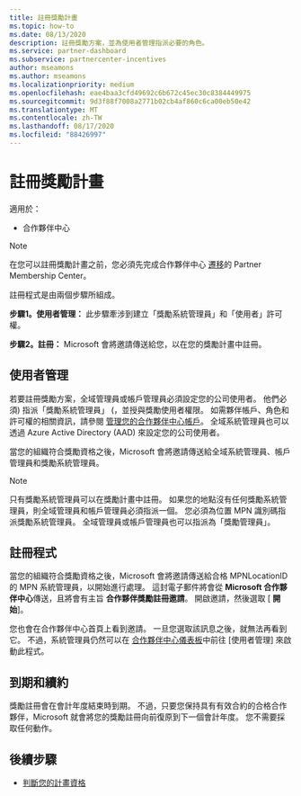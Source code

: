 ```yaml
---
title: 註冊獎勵計畫
ms.topic: how-to
ms.date: 08/13/2020
description: 註冊獎勵方案，並為使用者管理指派必要的角色。
ms.service: partner-dashboard
ms.subservice: partnercenter-incentives
author: mseamons
ms.author: mseamons
ms.localizationpriority: medium
ms.openlocfilehash: eae4baa3cfd49692c6b672c45ec30c8384449975
ms.sourcegitcommit: 9d3f88f7008a2771b02cb4af860c6ca00eb50e42
ms.translationtype: MT
ms.contentlocale: zh-TW
ms.lasthandoff: 08/17/2020
ms.locfileid: "88426997"
---
```

# <a name="enroll-in-the-incentives-program"></a>註冊獎勵計畫

適用於：

- 合作夥伴中心

>[!NOTE]
>在您可以註冊獎勵計畫之前，您必須先完成合作夥伴中心 [遷移](prepare-pmc-pc-migration.md)的 Partner Membership Center。

註冊程式是由兩個步驟所組成。

**步驟1。使用者管理：** 此步驟牽涉到建立「獎勵系統管理員」和「使用者」許可權。

**步驟2。註冊：** Microsoft 會將邀請傳送給您，以在您的獎勵計畫中註冊。

## <a name="user-management"></a>使用者管理

若要註冊獎勵方案，全域管理員或帳戶管理員必須設定您的公司使用者。 他們必須) 指派「獎勵系統管理員」 (，並授與獎勵使用者權限。 如需夥伴帳戶、角色和許可權的相關資訊，請參閱 [管理您的合作夥伴中心帳戶](partner-center-account-setup.md)。 全域系統管理員也可以透過 Azure Active Directory (AAD) 來設定您的公司使用者。

當您的組織符合獎勵資格之後，Microsoft 會將邀請傳送給全域系統管理員、帳戶管理員和獎勵系統管理員。

>[!NOTE]
>只有獎勵系統管理員可以在獎勵計畫中註冊。 如果您的地點沒有任何獎勵系統管理員，則全域管理員和帳戶管理員必須指派一個。 您必須為位置 MPN 識別碼指派獎勵系統管理員。 全域管理員或帳戶管理員也可以指派為「獎勵管理員」。

## <a name="enrollment-process"></a>註冊程式

當您的組織符合獎勵資格之後，Microsoft 會將邀請傳送給合格 MPNLocationID 的 MPN 系統管理員，以開始進行處理。 這封電子郵件將會從 **Microsoft 合作夥伴中心**傳送，且將會有主旨 **合作夥伴獎勵註冊邀請**。 開啟邀請，然後選取 [ **開始**]。

您也會在合作夥伴中心首頁上看到邀請。 一旦您選取該訊息之後，就無法再看到它。 不過，系統管理員仍然可以在 [合作夥伴中心儀表板](https://partner.microsoft.com/dashboard/)中前往 [使用者管理] 來啟動此程式。

## <a name="expiration-and-renewal"></a>到期和續約

獎勵註冊會在會計年度結束時到期。 不過，只要您保持具有有效合約的合格合作夥伴，Microsoft 就會將您的獎勵註冊向前復原到下一個會計年度。 您不需要採取任何動作。

## <a name="next-steps"></a>後續步驟

- [判斷您的計畫資格](incentives-determined-your-program-eligibility.md)
